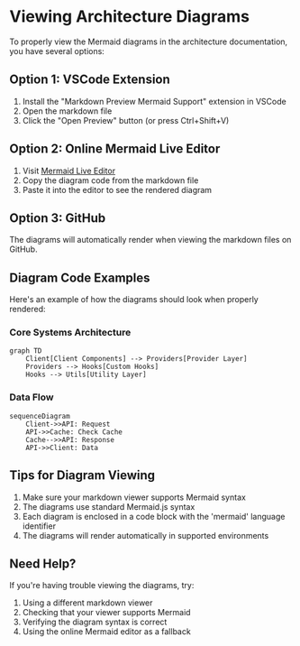 # Viewing Architecture Diagrams

To properly view the Mermaid diagrams in the architecture documentation, you have several options:

## Option 1: VSCode Extension
1. Install the "Markdown Preview Mermaid Support" extension in VSCode
2. Open the markdown file
3. Click the "Open Preview" button (or press Ctrl+Shift+V)

## Option 2: Online Mermaid Live Editor
1. Visit [Mermaid Live Editor](https://mermaid.live)
2. Copy the diagram code from the markdown file
3. Paste it into the editor to see the rendered diagram

## Option 3: GitHub
The diagrams will automatically render when viewing the markdown files on GitHub.

## Diagram Code Examples

Here's an example of how the diagrams should look when properly rendered:

### Core Systems Architecture
```mermaid
graph TD
    Client[Client Components] --> Providers[Provider Layer]
    Providers --> Hooks[Custom Hooks]
    Hooks --> Utils[Utility Layer]
```

### Data Flow
```mermaid
sequenceDiagram
    Client->>API: Request
    API->>Cache: Check Cache
    Cache-->>API: Response
    API->>Client: Data
```

## Tips for Diagram Viewing
1. Make sure your markdown viewer supports Mermaid syntax
2. The diagrams use standard Mermaid.js syntax
3. Each diagram is enclosed in a code block with the 'mermaid' language identifier
4. The diagrams will render automatically in supported environments

## Need Help?
If you're having trouble viewing the diagrams, try:
1. Using a different markdown viewer
2. Checking that your viewer supports Mermaid
3. Verifying the diagram syntax is correct
4. Using the online Mermaid editor as a fallback